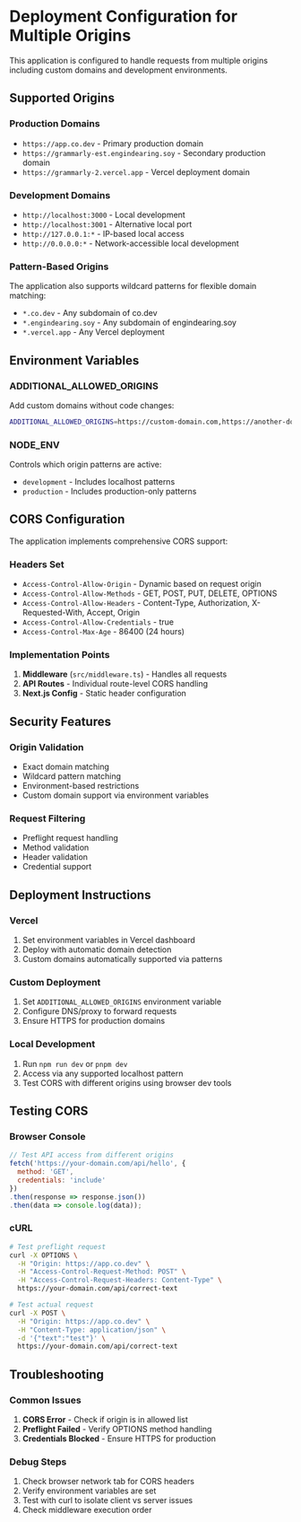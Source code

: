 # Deployment Configuration for Multiple Origins

This application is configured to handle requests from multiple origins including custom domains and development environments.

## Supported Origins

### Production Domains
- `https://app.co.dev` - Primary production domain
- `https://grammarly-est.engindearing.soy` - Secondary production domain
- `https://grammarly-2.vercel.app` - Vercel deployment domain

### Development Domains
- `http://localhost:3000` - Local development
- `http://localhost:3001` - Alternative local port
- `http://127.0.0.1:*` - IP-based local access
- `http://0.0.0.0:*` - Network-accessible local development

### Pattern-Based Origins
The application also supports wildcard patterns for flexible domain matching:
- `*.co.dev` - Any subdomain of co.dev
- `*.engindearing.soy` - Any subdomain of engindearing.soy
- `*.vercel.app` - Any Vercel deployment

## Environment Variables

### ADDITIONAL_ALLOWED_ORIGINS
Add custom domains without code changes:
```bash
ADDITIONAL_ALLOWED_ORIGINS=https://custom-domain.com,https://another-domain.org
```

### NODE_ENV
Controls which origin patterns are active:
- `development` - Includes localhost patterns
- `production` - Includes production-only patterns

## CORS Configuration

The application implements comprehensive CORS support:

### Headers Set
- `Access-Control-Allow-Origin` - Dynamic based on request origin
- `Access-Control-Allow-Methods` - GET, POST, PUT, DELETE, OPTIONS
- `Access-Control-Allow-Headers` - Content-Type, Authorization, X-Requested-With, Accept, Origin
- `Access-Control-Allow-Credentials` - true
- `Access-Control-Max-Age` - 86400 (24 hours)

### Implementation Points
1. **Middleware** (`src/middleware.ts`) - Handles all requests
2. **API Routes** - Individual route-level CORS handling
3. **Next.js Config** - Static header configuration

## Security Features

### Origin Validation
- Exact domain matching
- Wildcard pattern matching
- Environment-based restrictions
- Custom domain support via environment variables

### Request Filtering
- Preflight request handling
- Method validation
- Header validation
- Credential support

## Deployment Instructions

### Vercel
1. Set environment variables in Vercel dashboard
2. Deploy with automatic domain detection
3. Custom domains automatically supported via patterns

### Custom Deployment
1. Set `ADDITIONAL_ALLOWED_ORIGINS` environment variable
2. Configure DNS/proxy to forward requests
3. Ensure HTTPS for production domains

### Local Development
1. Run `npm run dev` or `pnpm dev`
2. Access via any supported localhost pattern
3. Test CORS with different origins using browser dev tools

## Testing CORS

### Browser Console
```javascript
// Test API access from different origins
fetch('https://your-domain.com/api/hello', {
  method: 'GET',
  credentials: 'include'
})
.then(response => response.json())
.then(data => console.log(data));
```

### cURL
```bash
# Test preflight request
curl -X OPTIONS \
  -H "Origin: https://app.co.dev" \
  -H "Access-Control-Request-Method: POST" \
  -H "Access-Control-Request-Headers: Content-Type" \
  https://your-domain.com/api/correct-text

# Test actual request
curl -X POST \
  -H "Origin: https://app.co.dev" \
  -H "Content-Type: application/json" \
  -d '{"text":"test"}' \
  https://your-domain.com/api/correct-text
```

## Troubleshooting

### Common Issues
1. **CORS Error** - Check if origin is in allowed list
2. **Preflight Failed** - Verify OPTIONS method handling
3. **Credentials Blocked** - Ensure HTTPS for production

### Debug Steps
1. Check browser network tab for CORS headers
2. Verify environment variables are set
3. Test with curl to isolate client vs server issues
4. Check middleware execution order
